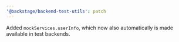 ```yaml
---
'@backstage/backend-test-utils': patch
---
```


Added `mockServices.userInfo`, which now also automatically is made available in test backends.
